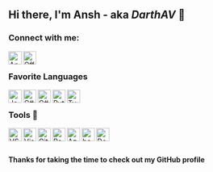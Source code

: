 ## Hi there, I'm Ansh - aka *DarthAV* 👋 

### Connect with me:
[<img align="left" alt="Ansh Verma | LinkedIn" width="26px" src="https://cdn.jsdelivr.net/gh/devicons/devicon/icons/linkedin/linkedin-original.svg"/>][linkedin]
[<img align="left" alt="Official Website | Ansh Verma" width="26px" src="https://img.icons8.com/fluency-systems-regular/96/777777/resume-website.png"/>][website]
<br>

### Favorite Languages
<img align="left" alt="Java" width="26px" src="https://cdn.jsdelivr.net/gh/devicons/devicon/icons/java/java-original.svg" />
<img align="left" alt="C#" width="26px" src="https://cdn.jsdelivr.net/gh/devicons/devicon/icons/csharp/csharp-original.svg"/>
<img align="left" alt="C#" width="26px" src="https://cdn.jsdelivr.net/gh/devicons/devicon/icons/cplusplus/cplusplus-original.svg"/>
<img align="left" alt="Python" width="26px" src="https://cdn.jsdelivr.net/gh/devicons/devicon/icons/python/python-original.svg"/>
<img align="left" alt="Typescript" width="26px" src="https://cdn.jsdelivr.net/gh/devicons/devicon/icons/typescript/typescript-original.svg"/>
<br>

### Tools 🔨
<img align="left" alt="VS Code" width="26px" src="https://cdn.jsdelivr.net/gh/devicons/devicon/icons/vscode/vscode-original.svg"/>
<img align="left" alt="Visual Studio" width="26px" src="https://cdn.jsdelivr.net/gh/devicons/devicon/icons/visualstudio/visualstudio-plain.svg"/>
<img align="left" alt="Git" width="26px" src="https://cdn.jsdelivr.net/gh/devicons/devicon/icons/git/git-original.svg"/>
<img align="left" alt="Raspberry Pi" width="26px" src="https://cdn.jsdelivr.net/gh/devicons/devicon/icons/raspberrypi/raspberrypi-original.svg"/>
<img align="left" alt="Azure" width="26px" src="https://cdn.jsdelivr.net/gh/devicons/devicon/icons/azure/azure-original.svg"/>
<img align="left" alt="bash" width="26px" src="https://cdn.jsdelivr.net/gh/devicons/devicon/icons/bash/bash-original.svg"/>
<img align="left" alt="Docker" width="26px" src="https://cdn.jsdelivr.net/gh/devicons/devicon/icons/docker/docker-plain-wordmark.svg" />
<br>
<br>

<!-- ### Github Stats 
<div>
<img align="center" src="https://github-readme-stats.vercel.app/api?username=darthav&count_private=true&theme=dark&show_icons=true&locale=en" alt="darthav" />
</div> -->

#### Thanks for taking the time to check out my GitHub profile


[website]: https://www.anshverma.com
[linkedin]: https://linkedin.com/in/verma-ansh
